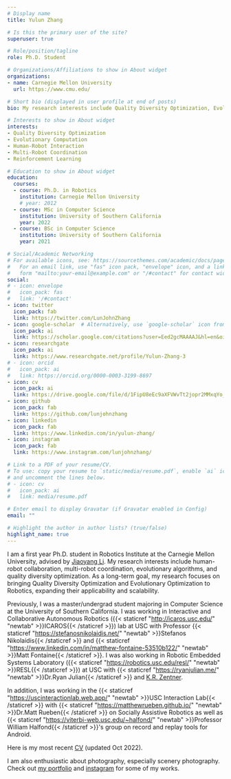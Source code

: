 ```yaml
---
# Display name
title: Yulun Zhang

# Is this the primary user of the site?
superuser: true

# Role/position/tagline
role: Ph.D. Student

# Organizations/Affiliations to show in About widget
organizations:
- name: Carnegie Mellon University
  url: https://www.cmu.edu/

# Short bio (displayed in user profile at end of posts)
bio: My research interests include Quality Diversity Optimization, Evolutionary Computation, Human-Robot Interaction, Multi-Robot Coordination, and Reinforcement Learning.

# Interests to show in About widget
interests:
- Quality Diversity Optimization
- Evolutionary Computation
- Human-Robot Interaction
- Multi-Robot Coordination
- Reinforcement Learning

# Education to show in About widget
education:
  courses:
  - course: Ph.D. in Robotics
    institution: Carnegie Mellon University
    # year: 2012
  - course: MSc in Computer Science
    institution: University of Southern California
    year: 2022
  - course: BSc in Computer Science
    institution: University of Southern California
    year: 2021

# Social/Academic Networking
# For available icons, see: https://sourcethemes.com/academic/docs/page-builder/#icons
#   For an email link, use "fas" icon pack, "envelope" icon, and a link in the
#   form "mailto:your-email@example.com" or "/#contact" for contact widget.
social:
# - icon: envelope
#   icon_pack: fas
#   link: '/#contact'
- icon: twitter
  icon_pack: fab
  link: https://twitter.com/LunJohnZhang
- icon: google-scholar  # Alternatively, use `google-scholar` icon from `ai` icon pack
  icon_pack: ai
  link: https://scholar.google.com/citations?user=Eed2gcMAAAAJ&hl=en&oi=sra
- icon: researchgate
  icon_pack: ai
  link: https://www.researchgate.net/profile/Yulun-Zhang-3
# - icon: orcid
#   icon_pack: ai
#   link: https://orcid.org/0000-0003-3199-8697
- icon: cv
  icon_pack: ai
  link: https://drive.google.com/file/d/1FipU8eEc9aXFVWvTt2jopr2MMxqYo_Ng/view?usp=sharing
- icon: github
  icon_pack: fab
  link: https://github.com/lunjohnzhang
- icon: linkedin
  icon_pack: fab
  link: https://www.linkedin.com/in/yulun-zhang/
- icon: instagram
  icon_pack: fab
  link: https://www.instagram.com/lunjohnzhang/

# Link to a PDF of your resume/CV.
# To use: copy your resume to `static/media/resume.pdf`, enable `ai` icons in `params.toml`, 
# and uncomment the lines below.
# - icon: cv
#   icon_pack: ai
#   link: media/resume.pdf

# Enter email to display Gravatar (if Gravatar enabled in Config)
email: ""

# Highlight the author in author lists? (true/false)
highlight_name: true
---
```


I am a first year Ph.D. student in Robotics Institute at the Carnegie Mellon University, advised by [Jiaoyang Li](https://jiaoyangli.me/). My research interests include human-robot collaboration, multi-robot coordination, evolutionary algorithms, and quality diversity optimization. As a long-term goal, my research focuses on bringing Quality Diversity Optimization and Evolutionary Optimization to Robotics, expanding their applicability and scalability.

Previously, I was a master/undergrad student majoring in Computer Science at the University of Southern California. I was working in Interactive and Collaborative Autonomous Robotics ({{< staticref "http://icaros.usc.edu/" "newtab" >}}ICAROS{{< /staticref >}}) lab at USC with Professor {{< staticref "https://stefanosnikolaidis.net/" "newtab" >}}Stefanos Nikolaidis{{< /staticref >}} and {{< staticref "https://www.linkedin.com/in/matthew-fontaine-53510b122/" "newtab" >}}Matt Fontaine{{< /staticref >}}. I was also working in Robotic Embedded Systems Laboratory ({{< staticref "https://robotics.usc.edu/resl/" "newtab" >}}RESL{{< /staticref >}}) at USC with {{< staticref "https://ryanjulian.me/" "newtab" >}}Dr.Ryan Julian{{< /staticref >}} and [K.R. Zentner](https://zentner.io/).

In addition, I was working in the {{< staticref "https://uscinteractionlab.web.app/" "newtab" >}}USC Interaction Lab{{< /staticref >}} with {{< staticref "https://matthewrueben.github.io/" "newtab" >}}Dr.Matt Rueben{{< /staticref >}} on Socially Assistive Robotics as well as {{< staticref "https://viterbi-web.usc.edu/~halfond/" "newtab" >}}Professor William Halfond{{< /staticref >}}'s group on record and replay tools for Android.

Here is my most recent [CV](https://drive.google.com/file/d/1FipU8eEc9aXFVWvTt2jopr2MMxqYo_Ng/view?usp=sharing) (updated Oct 2022).

I am also enthusiastic about photography, especially scenery photography. Check out [my portfolio](https://yulunzhang.myportfolio.com/) and [instagram](https://www.instagram.com/lunjohnzhang/) for some of my works.
